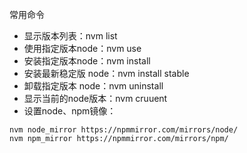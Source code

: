 常用命令
* 显示版本列表：nvm list
* 使用指定版本node：nvm use <version>
* 安装指定版本node：nvm install <version>
* 安装最新稳定版 node：nvm install stable
* 卸载指定版本 node：nvm uninstall <version>
* 显示当前的node版本：nvm cruuent
* 设置node、npm镜像：

```
nvm node_mirror https://npmmirror.com/mirrors/node/
nvm npm_mirror https://npmmirror.com/mirrors/npm/
```
